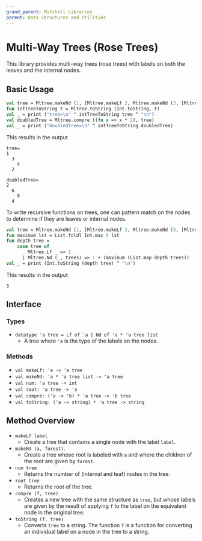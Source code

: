 ```yaml
---
grand_parent: Mitchell Libraries
parent: Data Structures and Utilities
---
```

# Multi-Way Trees (Rose Trees)

This library provides multi-way trees (rose trees) with labels on both the
leaves and the internal nodes.

## Basic Usage

```sml
val tree = Mltree.makeNd (1, [Mltree.makeLf 2, Mltree.makeNd (3, [Mltree.makeLf 4])])
fun intTreeToString t = Mltree.toString (Int.toString, t)
val _ = print ("tree=\n" ^ intTreeToString tree ^ "\n")
val doubledTree = Mltree.compre ((fn x => x * 2), tree)
val _ = print ("doubledTree=\n" ^ intTreeToString doubledTree)
```

This results in the output

```
tree=
1
  3
    4
  2

doubledTree=
2
  6
    8
  4
```

To write recursive functions on trees, one can pattern match on the nodes to
determine if they are leaves or internal nodes.

```sml
val tree = Mltree.makeNd (1, [Mltree.makeLf 2, Mltree.makeNd (3, [Mltree.makeLf 4])])
fun maximum lst = List.foldl Int.max 0 lst
fun depth tree =
    case tree of
        Mltree.Lf _ => 1
      | Mltree.Nd (_, trees) => 1 + (maximum (List.map depth trees))
val _ = print (Int.toString (depth tree) ^ "\n")
```

This results in the output

```
3
```

## Interface

### Types
- `datatype 'a tree = Lf of 'a | Nd of 'a * 'a tree list`
  - A tree where `'a` is the type of the labels on the nodes.

### Methods

- `val makeLf: 'a -> 'a tree`
- `val makeNd: 'a * 'a tree list -> 'a tree`
- `val num: 'a tree -> int`
- `val root: 'a tree -> 'a`
- `val compre: ('a -> 'b) * 'a tree -> 'b tree`
- `val toString: ('a -> string) * 'a tree -> string`

## Method Overview
- `makeLf label`
  - Create a tree that contains a single node with the label `label`.
- `makeNd (a, forest)`.
  - Create a tree whose root is labeled with `a` and where the children of the
    root are given by `forest`.
- `num tree`
  - Returns the number of (internal and leaf) nodes in the tree.
- `root tree`
  - Returns the root of the tree.
- `compre (f, tree)`
  - Creates a new tree with the same structure as `tree`, but whose labels are
    given by the result of applying `f` to the label on the equivalent node in
    the original tree.
- `toString (f, tree)`
  - Converts `tree` to a string. The function `f` is a function for converting
    an individual label on a node in the tree to a string.
